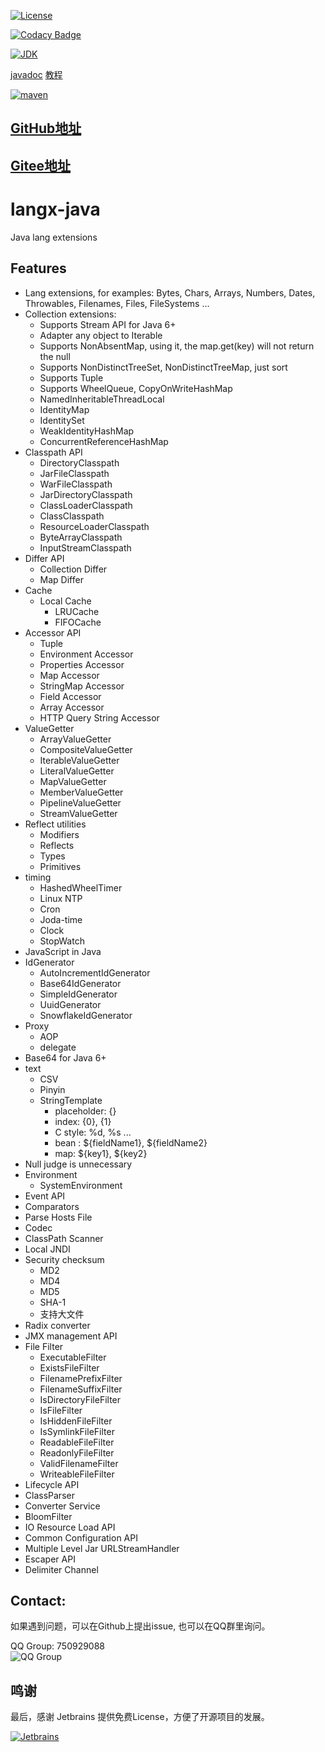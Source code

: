 [![License](https://img.shields.io/badge/license-MIT-green.svg)](https://github.com/fangjinuo/langx-java/blob/master/LICENSE)

[![Codacy Badge](https://api.codacy.com/project/badge/Grade/3d8c8c9680234698b04819059c9cd6c3)](https://www.codacy.com/manual/fs1194361820/langx-java?utm_source=github.com&amp;utm_medium=referral&amp;utm_content=fangjinuo/langx-java&amp;utm_campaign=Badge_Grade)

[![JDK](https://img.shields.io/badge/JDK-1.6+-green.svg)](https://www.oracle.com/technetwork/java/javase/downloads/index.html)


[javadoc](https://apidoc.gitee.com/fangjinuo/langx-java)
[教程](https://fangjinuo.gitee.io/docs/)

[![maven](https://img.shields.io/badge/maven-v3.5.9-green.svg)](https://search.maven.org/search?q=g:com.github.fangjinuo.langx%20AND%20v:3.5.9)

## [GitHub地址](https://github.com/fangjinuo/langx-java)
## [Gitee地址](https://gitee.com/fangjinuo/langx-java)


# langx-java
Java lang extensions

## Features
+ Lang extensions, for examples: Bytes, Chars, Arrays, Numbers, Dates, Throwables, Filenames, Files, FileSystems ...
+ Collection extensions:
    + Supports Stream API for Java 6+
    + Adapter any object to Iterable
    + Supports NonAbsentMap, using it, the map.get(key) will not return the null
    + Supports NonDistinctTreeSet, NonDistinctTreeMap, just sort 
    + Supports Tuple
    + Supports WheelQueue, CopyOnWriteHashMap
    + NamedInheritableThreadLocal
    + IdentityMap
    + IdentitySet
    + WeakIdentityHashMap
    + ConcurrentReferenceHashMap
+ Classpath API
    + DirectoryClasspath
    + JarFileClasspath
    + WarFileClasspath
    + JarDirectoryClasspath
    + ClassLoaderClasspath
    + ClassClasspath
    + ResourceLoaderClasspath
    + ByteArrayClasspath
    + InputStreamClasspath
+ Differ API
    + Collection Differ
    + Map Differ
+ Cache
    + Local Cache
      + LRUCache
      + FIFOCache
+ Accessor API
    + Tuple
    + Environment Accessor
    + Properties Accessor
    + Map Accessor
    + StringMap Accessor
    + Field Accessor
    + Array Accessor 
    + HTTP Query String Accessor
+ ValueGetter
    + ArrayValueGetter
    + CompositeValueGetter
    + IterableValueGetter
    + LiteralValueGetter
    + MapValueGetter
    + MemberValueGetter
    + PipelineValueGetter
    + StreamValueGetter
+ Reflect utilities
    + Modifiers
    + Reflects
    + Types
    + Primitives
+ timing
    + HashedWheelTimer
    + Linux NTP
    + Cron
    + Joda-time
    + Clock
    + StopWatch
+ JavaScript in Java
+ IdGenerator
    + AutoIncrementIdGenerator
    + Base64IdGenerator
    + SimpleIdGenerator
    + UuidGenerator
    + SnowflakeIdGenerator
+ Proxy
    + AOP
    + delegate
+ Base64 for Java 6+  
+ text
    + CSV
    + Pinyin
    + StringTemplate
      + placeholder: {}
      + index:       {0}, {1}
      + C style:     %d, %s ...
      + bean :      ${fieldName1}, ${fieldName2}
      + map:         ${key1}, ${key2}
+ Null judge is unnecessary
+ Environment
    + SystemEnvironment
+ Event API  
+ Comparators
+ Parse Hosts File
+ Codec
+ ClassPath Scanner
+ Local JNDI
+ Security checksum
    + MD2
    + MD4
    + MD5
    + SHA-1
    + 支持大文件
+ Radix converter
+ JMX management API
+ File Filter
    + ExecutableFilter
    + ExistsFileFilter
    + FilenamePrefixFilter
    + FilenameSuffixFilter
    + IsDirectoryFileFilter
    + IsFileFilter
    + IsHiddenFileFilter
    + IsSymlinkFileFilter
    + ReadableFileFilter
    + ReadonlyFileFilter
    + ValidFilenameFilter
    + WriteableFileFilter
+ Lifecycle API
+ ClassParser
+ Converter Service
+ BloomFilter
+ IO Resource Load API
+ Common Configuration API
+ Multiple Level Jar URLStreamHandler
+ Escaper API
+ Delimiter Channel


## Contact:
如果遇到问题，可以在Github上提出issue, 也可以在QQ群里询问。

QQ Group: 750929088   
![QQ Group](https://github.com/fangjinuo/sqlhelper/blob/master/_images/qq_group.png)

## 鸣谢
最后，感谢 Jetbrains 提供免费License，方便了开源项目的发展。

[![Jetbrains](https://github.com/fangjinuo/sqlhelper/blob/master/_images/jetbrains.png)](https://www.jetbrains.com/zh-cn/)

